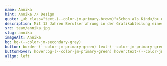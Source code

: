 ```yaml
---
name: Annika
hint: Annika // Design
quote: „<b class="text-(--color-jm-primary-brown)">Schon als Kind</b> war ich immer <b>fasziniert</b> von farben, formen und mustern und habe es geliebt, <b>neue Dinge zu erschaffen.</b>“
description: Mit 13 Jahren Berufserfahrung in der Grafikabteilung eines Verbands und einer soliden Ausbildung als Gestaltungstechnische Assistentin sowie zur Industriekauffrau bringe ich umfassende Expertise mit. Meine Zuverlässigkeit, Kreativität und empathische Art zeichnen mich aus. Ich werde für meine Sensibilität, Ehrlichkeit und Hilfsbereitschaft geschätzt, die ich sowohl in ihrer Arbeit als auch im persönlichen Umgang zeige. In meiner Freizeit male und „werkel“ ich gerne in meiner Kellerwerkstatt und besuche leidenschaftlich Konzerte, genieße Filme, Gartenarbeit und wertvolle Zeit mit meiner Familie.
src: team/annika.jpg
slug: annika
imageAlt: Annika
bg: bg-(--color-jm-secondary-grey)
button: border-(--color-jm-primary-green) text-(--color-jm-primary-green)
buttonHover: hover:bg-(--color-jm-primary-green) hover:text-(--color-jm-secondary-white)
align: left
---
```

